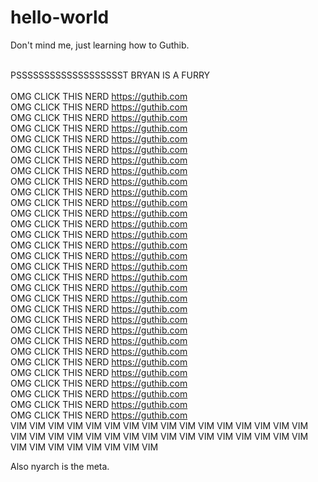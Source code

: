 # hello-world
Don't mind me, just learning how to Guthib.

<br>PSSSSSSSSSSSSSSSSSSST BRYAN IS A FURRY<br>
<br>OMG CLICK THIS NERD https://guthib.com<br>
OMG CLICK THIS NERD https://guthib.com<br>
OMG CLICK THIS NERD https://guthib.com<br>
OMG CLICK THIS NERD https://guthib.com<br>
OMG CLICK THIS NERD https://guthib.com<br>
OMG CLICK THIS NERD https://guthib.com<br>
OMG CLICK THIS NERD https://guthib.com<br>
OMG CLICK THIS NERD https://guthib.com<br>
OMG CLICK THIS NERD https://guthib.com<br>
OMG CLICK THIS NERD https://guthib.com<br>
OMG CLICK THIS NERD https://guthib.com<br>
OMG CLICK THIS NERD https://guthib.com<br>
OMG CLICK THIS NERD https://guthib.com<br>
OMG CLICK THIS NERD https://guthib.com<br>
OMG CLICK THIS NERD https://guthib.com<br>
OMG CLICK THIS NERD https://guthib.com<br>
OMG CLICK THIS NERD https://guthib.com<br>
OMG CLICK THIS NERD https://guthib.com<br>
OMG CLICK THIS NERD https://guthib.com<br>
OMG CLICK THIS NERD https://guthib.com<br>
OMG CLICK THIS NERD https://guthib.com<br>
OMG CLICK THIS NERD https://guthib.com<br>
OMG CLICK THIS NERD https://guthib.com<br>
OMG CLICK THIS NERD https://guthib.com<br>
OMG CLICK THIS NERD https://guthib.com<br>
OMG CLICK THIS NERD https://guthib.com<br>
OMG CLICK THIS NERD https://guthib.com<br>
OMG CLICK THIS NERD https://guthib.com<br>
OMG CLICK THIS NERD https://guthib.com<br>
OMG CLICK THIS NERD https://guthib.com<br>
OMG CLICK THIS NERD https://guthib.com<br>
VIM VIM VIM VIM VIM VIM VIM VIM VIM VIM VIM VIM VIM VIM VIM VIM VIM VIM VIM VIM
VIM VIM VIM VIM VIM VIM VIM VIM VIM VIM VIM VIM VIM VIM VIM VIM VIM VIM VIM VIM

Also nyarch is the meta.
